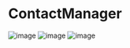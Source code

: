 # ContactManager
 
![image](https://user-images.githubusercontent.com/91348432/228063386-26a8f4a2-d237-44dd-8a1f-243463e1cccc.png)
![image](https://user-images.githubusercontent.com/91348432/228063440-a64f40aa-c55c-41ed-9820-f4df8244a59e.png)
![image](https://user-images.githubusercontent.com/91348432/228063476-7ff046ec-d4ab-456c-8a1a-5897da026b77.png)
